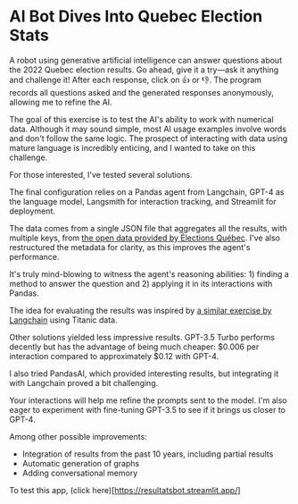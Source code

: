 # AI Bot Dives Into Quebec Election Stats

A robot using generative artificial intelligence can answer questions about the 2022 Quebec election results. Go ahead, give it a try—ask it anything and challenge it! After each response, click on 👍 or 👎. The program records all questions asked and the generated responses anonymously, allowing me to refine the AI.

The goal of this exercise is to test the AI's ability to work with numerical data. Although it may sound simple, most AI usage examples involve words and don't follow the same logic. The prospect of interacting with data using mature language is incredibly enticing, and I wanted to take on this challenge.

For those interested, I've tested several solutions.

The final configuration relies on a Pandas agent from Langchain, GPT-4 as the language model, Langsmith for interaction tracking, and Streamlit for deployment. 

The data comes from a single JSON file that aggregates all the results, with multiple keys, from [the open data provided by Élections Québec](https://www.dgeq.org/donnees.html). I've also restructured the metadata for clarity, as this improves the agent's performance.

It's truly mind-blowing to witness the agent's reasoning abilities: 1) finding a method to answer the question and 2) applying it in its interactions with Pandas.

The idea for evaluating the results was inspired by [a similar exercise by Langchain](https://blog.langchain.dev/benchmarking-question-answering-over-csv-data/) using Titanic data.

Other solutions yielded less impressive results. GPT-3.5 Turbo performs decently but has the advantage of being much cheaper: $0.006 per interaction compared to approximately $0.12 with GPT-4.

I also tried PandasAI, which provided interesting results, but integrating it with Langchain proved a bit challenging.

Your interactions will help me refine the prompts sent to the model. I'm also eager to experiment with fine-tuning GPT-3.5 to see if it brings us closer to GPT-4.

Among other possible improvements:
- Integration of results from the past 10 years, including partial results
- Automatic generation of graphs
- Adding conversational memory

To test this app, (click here)[https://resultatsbot.streamlit.app/]
